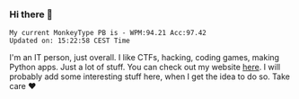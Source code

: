 ### Hi there 👋
<!-- PB START -->
```
My current MonkeyType PB is - WPM:94.21 Acc:97.42
Updated on: 15:22:58 CEST Time
```
<!-- PB END -->
I'm an IT person, just overall. I like CTFs, hacking, coding games, making Python apps. Just a lot of stuff.
You can check out my website [here](https://skill3472.github.io/).
I will probably add some interesting stuff here, when I get the idea to do so. Take care ❤️
